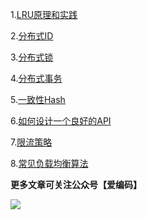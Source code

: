 
1.[LRU原理和实践](https://github.com/xbmchina/solutions/tree/master/LRU%E5%8E%9F%E7%90%86%E5%92%8C%E5%AE%9E%E8%B7%B5)

2.[分布式ID](https://github.com/xbmchina/solutions/tree/master/%E5%88%86%E5%B8%83%E5%BC%8FID)

3.[分布式锁](https://github.com/xbmchina/solutions/tree/master/分布式锁)

4.[分布式事务](https://github.com/xbmchina/solutions/tree/master/分布式事务)

5.[一致性Hash](https://github.com/xbmchina/solutions/tree/master/一致性Hash)

6.[如何设计一个良好的API](https://github.com/xbmchina/solutions/tree/master/如何设计一个良好的API)

7.[限流策略](https://github.com/xbmchina/solutions/tree/master/限流策略)

8.[常见负载均衡算法](https://github.com/xbmchina/solutions/tree/master/常见负载均衡算法)

**更多文章可关注公众号【爱编码】**

![](https://upload-images.jianshu.io/upload_images/13150128-132fe0843e27a172.png?imageMogr2/auto-orient/strip%7CimageView2/2/w/1240)